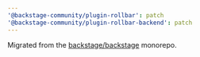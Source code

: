 ```yaml
---
'@backstage-community/plugin-rollbar': patch
'@backstage-community/plugin-rollbar-backend': patch
---
```


Migrated from the [backstage/backstage](https://github.com/backstage/backstage) monorepo.
